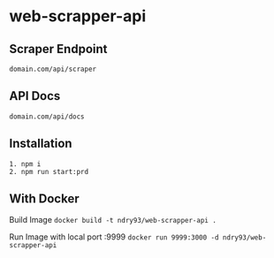 # web-scrapper-api

## Scraper Endpoint
`domain.com/api/scraper`

## API Docs
`domain.com/api/docs`

## Installation
```
1. npm i
2. npm run start:prd
```

## With Docker
Build Image
`docker build -t ndry93/web-scrapper-api .`

Run Image with local port :9999
`docker run 9999:3000 -d ndry93/web-scrapper-api`
